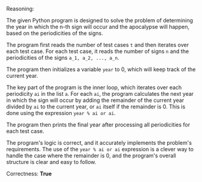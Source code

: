 Reasoning:

The given Python program is designed to solve the problem of determining the year in which the n-th sign will occur and the apocalypse will happen, based on the periodicities of the signs.

The program first reads the number of test cases `t` and then iterates over each test case. For each test case, it reads the number of signs `n` and the periodicities of the signs `a_1, a_2, ..., a_n`.

The program then initializes a variable `year` to 0, which will keep track of the current year.

The key part of the program is the inner loop, which iterates over each periodicity `ai` in the list `a`. For each `ai`, the program calculates the next year in which the sign will occur by adding the remainder of the current year divided by `ai` to the current year, or `ai` itself if the remainder is 0. This is done using the expression `year % ai or ai`.

The program then prints the final year after processing all periodicities for each test case.

The program's logic is correct, and it accurately implements the problem's requirements. The use of the `year % ai or ai` expression is a clever way to handle the case where the remainder is 0, and the program's overall structure is clear and easy to follow.

Correctness: **True**